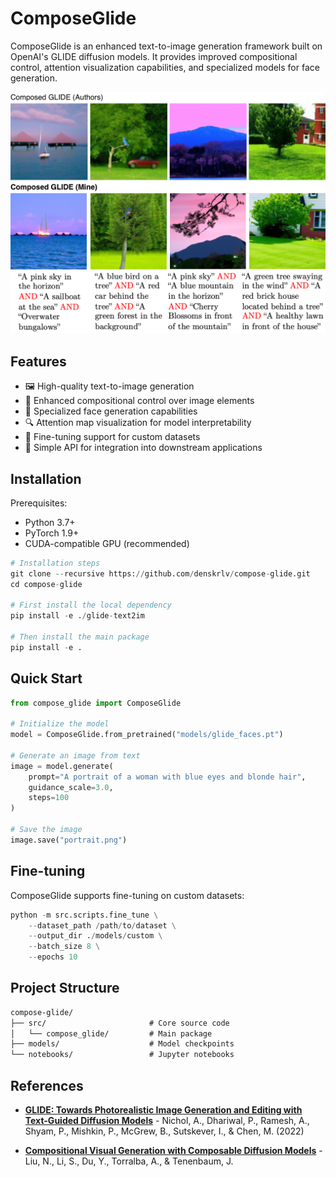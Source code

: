# ComposeGlide
ComposeGlide is an enhanced text-to-image generation framework built on OpenAI's GLIDE diffusion models. It provides improved compositional control, attention visualization capabilities, and specialized models for face generation.

![ComposeGlide Example](images/thumbnail.png)

## Features

- 🖼️ High-quality text-to-image generation
- 🧩 Enhanced compositional control over image elements
- 👤 Specialized face generation capabilities
- 🔍 Attention map visualization for model interpretability
- 🔄 Fine-tuning support for custom datasets
- 🚀 Simple API for integration into downstream applications

## Installation

Prerequisites:

- Python 3.7+
- PyTorch 1.9+
- CUDA-compatible GPU (recommended)

```python
# Installation steps
git clone --recursive https://github.com/denskrlv/compose-glide.git
cd compose-glide

# First install the local dependency
pip install -e ./glide-text2im

# Then install the main package
pip install -e .
```

## Quick Start

```python
from compose_glide import ComposeGlide

# Initialize the model
model = ComposeGlide.from_pretrained("models/glide_faces.pt")

# Generate an image from text
image = model.generate(
    prompt="A portrait of a woman with blue eyes and blonde hair", 
    guidance_scale=3.0,
    steps=100
)

# Save the image
image.save("portrait.png")
```

## Fine-tuning

ComposeGlide supports fine-tuning on custom datasets:

```python
python -m src.scripts.fine_tune \
    --dataset_path /path/to/dataset \
    --output_dir ./models/custom \
    --batch_size 8 \
    --epochs 10
```

## Project Structure

```markdown
compose-glide/
├── src/                       # Core source code
│   └── compose_glide/         # Main package
├── models/                    # Model checkpoints
└── notebooks/                 # Jupyter notebooks
```

## References

- **[GLIDE: Towards Photorealistic Image Generation and Editing with Text-Guided Diffusion Models](https://arxiv.org/abs/2112.10741)** - Nichol, A., Dhariwal, P., Ramesh, A., Shyam, P., Mishkin, P., McGrew, B., Sutskever, I., & Chen, M. (2022)

- **[Compositional Visual Generation with Composable Diffusion Models](https://arxiv.org/abs/2206.01714)** - Liu, N., Li, S., Du, Y., Torralba, A., & Tenenbaum, J.
